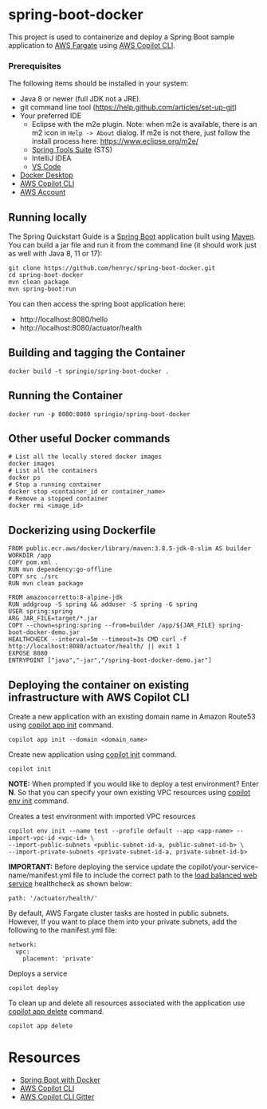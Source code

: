 # spring-boot-docker
This project is used to containerize and deploy a Spring Boot sample application to [AWS Fargate](https://aws.amazon.com/fargate/) using [AWS Copilot CLI](https://github.com/aws/copilot-cli).

### Prerequisites
The following items should be installed in your system:
* Java 8 or newer (full JDK not a JRE).
* git command line tool (https://help.github.com/articles/set-up-git)
* Your preferred IDE 
  * Eclipse with the m2e plugin. Note: when m2e is available, there is an m2 icon in `Help -> About` dialog. If m2e is not there, just follow the install process here: https://www.eclipse.org/m2e/
  * [Spring Tools Suite](https://spring.io/tools) (STS)
  * IntelliJ IDEA
  * [VS Code](https://code.visualstudio.com)
* [Docker Desktop](https://www.docker.com/products/docker-desktop)
* [AWS Copilot CLI](https://github.com/aws/copilot-cli/releases)
* [AWS Account](https://aws.amazon.com/free/)
  
## Running locally

The Spring Quickstart Guide is a [Spring Boot](https://spring.io/quickstart) application built using [Maven](https://spring.io/guides/gs/maven/). You can build a jar file and run it from the command line (it should work just as well with Java 8, 11 or 17):

```
git clone https://github.com/henryc/spring-boot-docker.git
cd spring-boot-docker
mvn clean package
mvn spring-boot:run
```

You can then access the spring boot application here: 
* http://localhost:8080/hello
* http://localhost:8080/actuator/health


## Building and tagging the Container

```
docker build -t springio/spring-boot-docker .
```
## Running the Container

```
docker run -p 8080:8080 springio/spring-boot-docker
```

## Other useful Docker commands

```
# List all the locally stored docker images
docker images
# List all the containers
docker ps
# Stop a running container
docker stop <container_id or container_name>
# Remove a stopped container
docker rmi <image_id>
```

## Dockerizing using Dockerfile

```
FROM public.ecr.aws/docker/library/maven:3.8.5-jdk-8-slim AS builder
WORKDIR /app
COPY pom.xml .
RUN mvn dependency:go-offline
COPY src ./src
RUN mvn clean package

FROM amazoncorretto:8-alpine-jdk
RUN addgroup -S spring && adduser -S spring -G spring
USER spring:spring
ARG JAR_FILE=target/*.jar
COPY --chown=spring:spring --from=builder /app/${JAR_FILE} spring-boot-docker-demo.jar
HEALTHCHECK --interval=5m --timeout=3s CMD curl -f http://localhost:8080/actuator/health/ || exit 1
EXPOSE 8080
ENTRYPOINT ["java","-jar","/spring-boot-docker-demo.jar"]
```

## Deploying the container on existing infrastructure with AWS Copilot CLI

Create a new application with an existing domain name in Amazon Route53 using [copilot app init](https://aws.github.io/copilot-cli/docs/commands/app-init/) command.
```
copilot app init --domain <domain_name>
``` 

Create new application using [copilot init](https://aws.github.io/copilot-cli/docs/commands/init/) command.
```
copilot init
```
**NOTE:** When prompted if you would like to deploy a test environment? Enter **N**. So that you can specify your own existing VPC resources using [copilot env init](https://aws.github.io/copilot-cli/docs/commands/env-init/) command.

Creates a test environment with imported VPC resources
```
copilot env init --name test --profile default --app <app-name> --import-vpc-id <vpc-id> \
--import-public-subnets <public-subnet-id-a, public-subnet-id-b> \
--import-private-subnets <private-subnet-id-a, private-subnet-id-b>
``` 

**IMPORTANT:** Before deploying the service update the copilot/your-service-name/manifest.yml file to include the correct path to the [load balanced web service](https://aws.github.io/copilot-cli/docs/manifest/lb-web-service/) healthcheck as shown below:
```
path: '/actuator/health/'
```
By default, AWS Fargate cluster tasks are hosted in public subnets. However, If you want to place them into your private subnets, add the following to the manifest.yml file:
```
network:
  vpc:
    placement: 'private'
```

Deploys a service
```
copilot deploy
```

To clean up and delete all resources associated with the application use [copilot app delete](https://aws.github.io/copilot-cli/docs/commands/app-delete/) command.
```
copilot app delete
```

# Resources
* [Spring Boot with Docker](https://spring.io/guides/gs/spring-boot-docker/)
* [AWS Copilot CLI](https://aws.github.io/copilot-cli/)
* [AWS Copilot CLI Gitter](https://gitter.im/aws/copilot-cli)